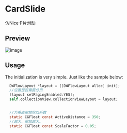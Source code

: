 # CardSlide
仿Nice卡片滑动
## Preview

![image](https://raw.githubusercontent.com/DavidWangTM/CardSlide/master/nice.gif)
## Usage

The initialization is very simple. Just like the sample below:

```Objective-C
  DWFlowLayout *layout = [[DWFlowLayout alloc] init];
  //设置是否需要分页
  [layout setPagingEnabled:YES];
  self.collectionView.collectionViewLayout = layout;

  
  //为垂直缩放除以系数
  static CGFloat const ActiveDistance = 350;
  //越大，缩放越大。
  static CGFloat const ScaleFactor = 0.05;
  
```
